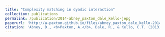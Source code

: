 ```yaml
---
title: "Complexity matching in dyadic interaction"
collection: publications
permalink: /publication/2014-abney_paxton_dale_kello-jepg
paperurl: 'http://a-paxton.github.io/files/abney_paxton_dale_kello-2014-jepg.pdf'
citation: 'Abney, D., <b>Paxton, A.</b>, Dale, R., & Kello, C.T. (2013). Complexity matching in dyadic interaction. <i>Journal of Experimental Psychology: General</i>, <i>143</i>(6), 2304-2315.'
---
```


